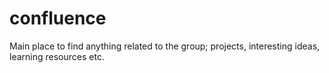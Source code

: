 # confluence
Main place to find anything related to the group; projects, interesting ideas, learning resources etc.
